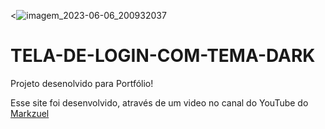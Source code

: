 <![imagem_2023-06-06_200932037](https://github.com/lLucasSantana/TELA-DE-LOGIN-COM-TEMA-DARK/assets/128735379/6461295c-16b5-4852-9e7f-6fab49dc64d9)


# TELA-DE-LOGIN-COM-TEMA-DARK

Projeto desenolvido para Portfólio!

Esse site foi desenvolvido, através de um video no canal do YouTube do <a href="https://www.youtube.com/watch?v=69-WfrVBli8" target="_blank" > Markzuel </a>

